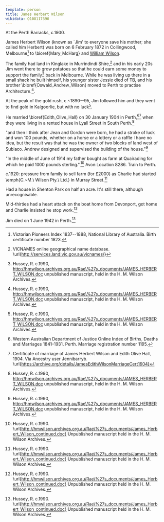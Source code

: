 ```yaml
---
template: person
title: James Herbert Wilson
wikidata: Q108117390
---
```


At the Perth Barracks, c.1900.

James Herbert Wilson (known as `Jim' to everyone save his mother; she called him Herbert)
was born on 6 February 1872 in Collingwood, Melbourne[^VicPioneers] to \bioref{Mary_McHarg} and [William Wilson](./william-wilson.html).

The family had land in Kinglake in Murrindindi Shire,[^VicNames]
and in his early 20s Jim went there to grow potatoes so that he could earn some money to support the family[^rae1] back in Melbourne.
While he was living up there in a small shack he built himself, his younger sister Jessie died of TB,
and his brother \bioref{Oswald_Andrew_Wilson} moved to Perth to practise Architecture.[^rae1].

At the peak of the gold rush, c.~1890--95, Jim followed him and they went to find gold in Kalgoorlie, but with no luck[^rae1].

He married \bioref{Edith_Olive_Hall} on 30 January 1904 in Perth,[^JimEdithMarriage][^JimEdithMarriageCert]
when they were living in a rented house in Lyall Street in South Perth.[^rae1]

"and then I think after Jean and Gordon were born, he had a stroke of luck and won 100 pounds, whether on a horse or a lottery or a raffle I have no idea, but the result was that he was the owner of two blocks of land west of Subiaco. Andrew designed and supervised the building of the house."[^rae1]

"In the middle of June of 1914 my father bought as farm at Quairading for which he paid 1000 pounds sterling.''[^rae2]
Avon Location 8286. Train to Perth.

c.1920: pressure from family to sell farm (for £2000) as Charlie had started \emph{C.~M.\ Wilson Pty.\ Ltd.} in Murray Street.[^rae2]

Had a house in Shenton Park on half an acre. It's still there, although unrecognisable.

Mid-thirties had a heart attack on the boat home from Devonport, got home and Charlie insisted he stop work.[^rae2]

Jim died on 1 June 1942 in Perth.[^rae2]

[^VicPioneers]:
	Victorian Pioneers Index 1837--1888, National Library of Australia.
	Birth certificate number 1823.

[^VicNames]:
	VICNAMES online geographical name database.
	\url{http://services.land.vic.gov.au/vicnames/}

[^JimEdithMarriage]:
	Western Australian Department of Justice Online Index of Births, Deaths and Marriages 1841–1931.
	Perth. Marriage registration number 1195.

[^JimEdithMarriageCert]:
	Certificate of marriage of James Herbert Wilson and Edith Olive Hall, 1904.
	Via Ancestry user Jennibarryb.
	\url{https://archive.org/details/JamesEdithWilsonMarriageCert1904}

[^rae2]:
	Hussey, R. c.1990.
	\url{http://hmwilson.archives.org.au/Rae\%27s_documents/James_Herbert_Wilson_continued.doc}
	Unpublished manuscript held in the H. M. Wilson Archives.

[^rae1]:
	Hussey, R. c.1990, http://hmwilson.archives.org.au/Rae\%27s_documents/JAMES_HERBERT_WILSON.doc
	unpublished manuscript, held in the  H. M. Wilson Archives.
